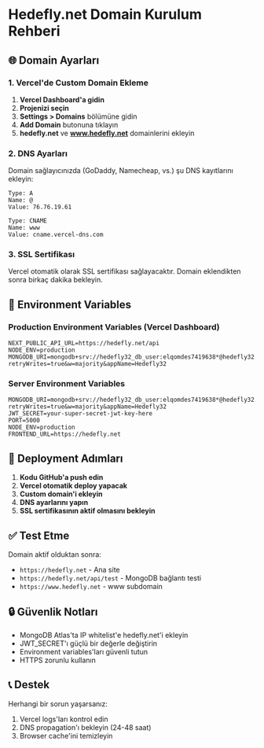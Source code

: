 # Hedefly.net Domain Kurulum Rehberi

## 🌐 Domain Ayarları

### 1. Vercel'de Custom Domain Ekleme

1. **Vercel Dashboard'a gidin**
2. **Projenizi seçin**
3. **Settings > Domains** bölümüne gidin
4. **Add Domain** butonuna tıklayın
5. **hedefly.net** ve **www.hedefly.net** domainlerini ekleyin

### 2. DNS Ayarları

Domain sağlayıcınızda (GoDaddy, Namecheap, vs.) şu DNS kayıtlarını ekleyin:

```
Type: A
Name: @
Value: 76.76.19.61

Type: CNAME  
Name: www
Value: cname.vercel-dns.com
```

### 3. SSL Sertifikası

Vercel otomatik olarak SSL sertifikası sağlayacaktır. Domain eklendikten sonra birkaç dakika bekleyin.

## 🔧 Environment Variables

### Production Environment Variables (Vercel Dashboard)

```env
NEXT_PUBLIC_API_URL=https://hedefly.net/api
NODE_ENV=production
MONGODB_URI=mongodb+srv://hedefly32_db_user:elqomdes7419638*@hedefly32.px22byg.mongodb.net/?retryWrites=true&w=majority&appName=Hedefly32
```

### Server Environment Variables

```env
MONGODB_URI=mongodb+srv://hedefly32_db_user:elqomdes7419638*@hedefly32.px22byg.mongodb.net/?retryWrites=true&w=majority&appName=Hedefly32
JWT_SECRET=your-super-secret-jwt-key-here
PORT=5000
NODE_ENV=production
FRONTEND_URL=https://hedefly.net
```

## 🚀 Deployment Adımları

1. **Kodu GitHub'a push edin**
2. **Vercel otomatik deploy yapacak**
3. **Custom domain'i ekleyin**
4. **DNS ayarlarını yapın**
5. **SSL sertifikasının aktif olmasını bekleyin**

## ✅ Test Etme

Domain aktif olduktan sonra:

- `https://hedefly.net` - Ana site
- `https://hedefly.net/api/test` - MongoDB bağlantı testi
- `https://www.hedefly.net` - www subdomain

## 🔒 Güvenlik Notları

- MongoDB Atlas'ta IP whitelist'e hedefly.net'i ekleyin
- JWT_SECRET'ı güçlü bir değerle değiştirin
- Environment variables'ları güvenli tutun
- HTTPS zorunlu kullanın

## 📞 Destek

Herhangi bir sorun yaşarsanız:
1. Vercel logs'ları kontrol edin
2. DNS propagation'ı bekleyin (24-48 saat)
3. Browser cache'ini temizleyin

